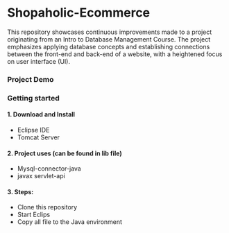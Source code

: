 # Shopaholic-Ecommerce


This repository showcases continuous improvements made to a project originating from an Intro to Database Management Course. The project emphasizes applying database concepts and establishing connections between the front-end and back-end of a website, with a heightened focus on user interface (UI).



### Project Demo

### Getting started

#### 1. Download and Install
  - Eclipse IDE
  - Tomcat Server
#### 2. Project uses (can be found in lib file)
  - Mysql-connector-java
  - javax servlet-api

#### 3. Steps:
  - Clone this repository
  - Start Eclips
  - Copy all file to the Java environment
